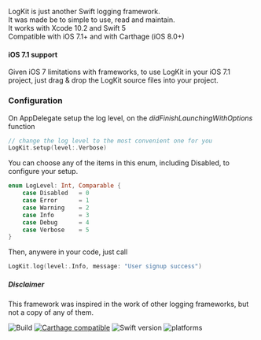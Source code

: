 
LogKit is just another Swift logging framework.  
It was made be to simple to use, read and maintain.  
It works with Xcode 10.2 and Swift 5  
Compatible with iOS 7.1+ and with Carthage (iOS 8.0+)  

#### iOS 7.1 support
Given iOS 7 limitations with frameworks, to use LogKit in your iOS 7.1 project, just drag & drop the LogKit source files into your project.


### Configuration 

On AppDelegate setup the log level, on the *didFinishLaunchingWithOptions* function

```swift
// change the log level to the most convenient one for you
LogKit.setup(level:.Verbose)
```

You can choose any of the items in this enum, including Disabled, to configure your setup.

```swift
enum LogLevel: Int, Comparable {
    case Disabled   = 0
    case Error      = 1
    case Warning    = 2
    case Info       = 3
    case Debug      = 4
    case Verbose    = 5
}
```

Then, anywere in your code, just call

```swift
LogKit.log(level:.Info, message: "User signup success")
```



##### Disclaimer
This framework was inspired in the work of other logging frameworks, but not a copy of any of them.


![Build](https://www.bitrise.io/app/93bb51c1de5dd228.svg?token=QzEV4V8xkznqBPDKyChWLA&branch=swift3)
[![Carthage compatible](https://img.shields.io/badge/Carthage-compatible-4BC51D.svg?style=flat)](https://github.com/Carthage/Carthage) 
![Swift version](https://img.shields.io/badge/Swift%20-3.x-orange.svg) 
![platforms](https://img.shields.io/badge/platforms-iOS-lightgrey.svg)  

